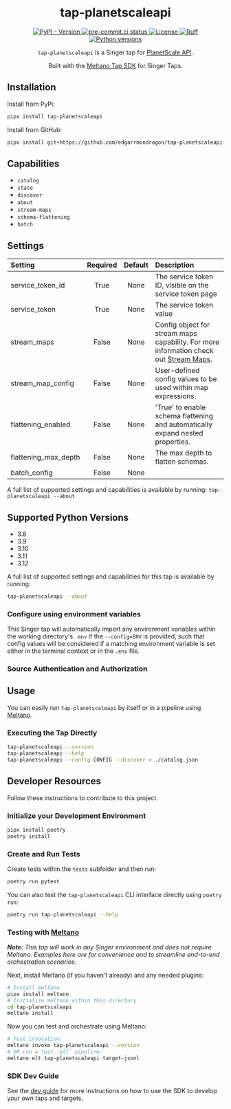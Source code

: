 <div align="center">

# tap-planetscaleapi

<div>
  <a href="https://pypi.org/p/tap-planetscaleapi/">
    <img alt="PyPI - Version" src="https://img.shields.io/pypi/v/tap-planetscaleapi">
  </a>
  <a href="https://results.pre-commit.ci/latest/github/edgarrmondragon/tap-planetscaleapi/main">
    <img alt="pre-commit.ci status" src="https://results.pre-commit.ci/badge/github/edgarrmondragon/tap-planetscaleapi/main.svg"/>
  </a>
  <a href="https://github.com/edgarrmondragon/tap-planetscaleapi/blob/main/LICENSE">
    <img alt="License" src="https://img.shields.io/github/license/edgarrmondragon/tap-planetscaleapi"/>
  </a>
  <a href="https://github.com/astral-sh/ruff">
    <img src="https://img.shields.io/endpoint?url=https://raw.githubusercontent.com/charliermarsh/ruff/main/assets/badge/v2.json" alt="Ruff" style="max-width:100%;">
  </a>
  <a href="https://pypi.org/p/tap-planetscaleapi/">
    <img alt="Python versions" src="https://img.shields.io/pypi/pyversions/tap-planetscaleapi"/>
  </a>
</div>

`tap-planetscaleapi` is a Singer tap for [PlanetScale API](https://api-docs.planetscale.com/reference/getting-started-with-planetscale-api).

Built with the [Meltano Tap SDK](https://sdk.meltano.com) for Singer Taps.

</div>

## Installation

Install from PyPi:

```bash
pipx install tap-planetscaleapi
```

Install from GitHub:

```bash
pipx install git+https://github.com/edgarrmondragon/tap-planetscaleapi.git@main
```

## Capabilities

* `catalog`
* `state`
* `discover`
* `about`
* `stream-maps`
* `schema-flattening`
* `batch`


## Settings

| Setting             | Required | Default | Description |
|:--------------------|:--------:|:-------:|:------------|
| service_token_id    | True     | None    | The service token ID, visible on the service token page |
| service_token       | True     | None    | The service token value |
| stream_maps         | False    | None    | Config object for stream maps capability. For more information check out [Stream Maps](https://sdk.meltano.com/en/latest/stream_maps.html). |
| stream_map_config   | False    | None    | User-defined config values to be used within map expressions. |
| flattening_enabled  | False    | None    | 'True' to enable schema flattening and automatically expand nested properties. |
| flattening_max_depth| False    | None    | The max depth to flatten schemas. |
| batch_config        | False    | None    |             |

A full list of supported settings and capabilities is available by running: `tap-planetscaleapi --about`

## Supported Python Versions

* 3.8
* 3.9
* 3.10
* 3.11
* 3.12

A full list of supported settings and capabilities for this tap is available by running:

```bash
tap-planetscaleapi --about
```

### Configure using environment variables

This Singer tap will automatically import any environment variables within the working directory's
`.env` if the `--config=ENV` is provided, such that config values will be considered if a matching
environment variable is set either in the terminal context or in the `.env` file.

### Source Authentication and Authorization

## Usage

You can easily run `tap-planetscaleapi` by itself or in a pipeline using [Meltano](https://meltano.com/).

### Executing the Tap Directly

```bash
tap-planetscaleapi --version
tap-planetscaleapi --help
tap-planetscaleapi --config CONFIG --discover > ./catalog.json
```

## Developer Resources

Follow these instructions to contribute to this project.

### Initialize your Development Environment

```bash
pipx install poetry
poetry install
```

### Create and Run Tests

Create tests within the `tests` subfolder and
  then run:

```bash
poetry run pytest
```

You can also test the `tap-planetscaleapi` CLI interface directly using `poetry run`:

```bash
poetry run tap-planetscaleapi --help
```

### Testing with [Meltano](https://www.meltano.com)

_**Note:** This tap will work in any Singer environment and does not require Meltano.
Examples here are for convenience and to streamline end-to-end orchestration scenarios._

<!--
Developer TODO:
Your project comes with a custom `meltano.yml` project file already created. Open the `meltano.yml` and follow any "TODO" items listed in
the file.
-->

Next, install Meltano (if you haven't already) and any needed plugins:

```bash
# Install meltano
pipx install meltano
# Initialize meltano within this directory
cd tap-planetscaleapi
meltano install
```

Now you can test and orchestrate using Meltano:

```bash
# Test invocation:
meltano invoke tap-planetscaleapi --version
# OR run a test `elt` pipeline:
meltano elt tap-planetscaleapi target-jsonl
```

### SDK Dev Guide

See the [dev guide](https://sdk.meltano.com/en/latest/dev_guide.html) for more instructions on how to use the SDK to
develop your own taps and targets.
